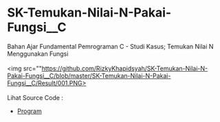 # SK-Temukan-Nilai-N-Pakai-Fungsi__C
Bahan Ajar Fundamental Pemrograman C - Studi Kasus; Temukan Nilai N Menggunakan Fungsi<br><br>
<img src=""https://github.com/RizkyKhapidsyah/SK-Temukan-Nilai-N-Pakai-Fungsi__C/blob/master/SK-Temukan-Nilai-N-Pakai-Fungsi__C/Result/001.PNG><br><br>
Lihat Source Code : <br>
- <a href="https://github.com/RizkyKhapidsyah/SK-Temukan-Nilai-N-Pakai-Fungsi__C/blob/master/SK-Temukan-Nilai-N-Pakai-Fungsi__C/Source.c">Program</a>
